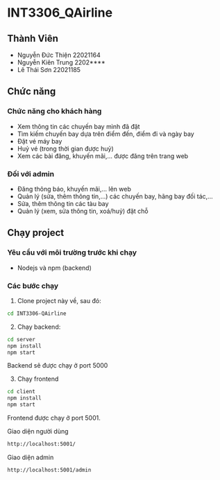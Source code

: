 # INT3306_QAirline

## Thành Viên
* Nguyễn Đức Thiện 22021164
* Nguyễn Kiên Trung 2202****
* Lê Thái Sơn 22021185

## Chức năng

### Chức năng cho khách hàng
* Xem thông tin các chuyến bay mình đã đặt
* Tìm kiếm chuyến bay dựa trên điểm đến, điểm đi và ngày bay
* Đặt vé máy bay
* Huỷ vé (trong thời gian được huỷ)
* Xem các bài đăng, khuyến mãi,... được đăng trên trang web

### Đối với admin
* Đăng thông báo, khuyến mãi,... lên web
* Quản lý (sửa, thêm thông tin,...) các chuyến bay, hãng bay đối tác,...
* Sửa, thêm thông tin các tàu bay
* Quản lý (xem, sửa thông tin, xoá/huỷ) đặt chỗ

## Chạy project 
### Yêu cầu với môi trường trước khi chạy
* Nodejs và npm (backend)

### Các bước chạy
1. Clone project này về, sau đó:
```bash
cd INT3306-QAirline
```

2. Chạy backend:
```bash
cd server
npm install
npm start
```
Backend sẽ được chạy ở port 5000

3. Chạy frontend
```bash
cd client
npm install
npm start
```
Frontend được chạy ở port 5001.

Giao diện người dùng
```bash
http://localhost:5001/
```

Giao diện admin
```bash
http://localhost:5001/admin
```
